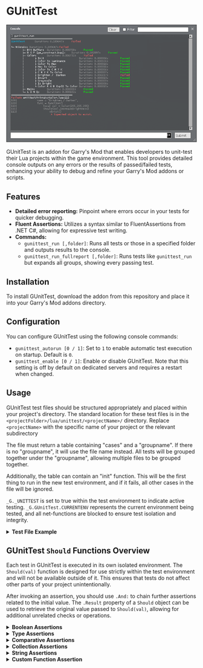 # GUnitTest

![alt text](preview.png)

GUnitTest is an addon for Garry's Mod that enables developers to unit-test their Lua projects within the game environment. This tool provides detailed console outputs on any errors or the results of passed/failed tests, enhancing your ability to debug and refine your Garry's Mod addons or scripts.

## Features

- **Detailed error reporting:** Pinpoint where errors occur in your tests for quicker debugging.
- **Fluent Assertions:** Utilizes a syntax similar to FluentAssertions from .NET C#, allowing for expressive test writing.
- **Commands:**
  - `gunittest_run [,folder]`: Runs all tests or those in a specified folder and outputs results to the console.
  - `gunittest_run_fullreport [,folder]`: Runs tests like `gunittest_run` but expands all groups, showing every passing test.

## Installation

To install GUnitTest, download the addon from this repository and place it into your Garry's Mod addons directory.

## Configuration

You can configure GUnitTest using the following console commands:

- `gunittest_autorun [0 / 1]`: Set to `1` to enable automatic test execution on startup. Default is `0`.
- `gunittest_enable [0 / 1]`: Enable or disable GUnitTest. Note that this setting is off by default on dedicated servers and requires a restart when changed.

## Usage

GUnitTest test files should be structured appropriately and placed within your project's directory. The standard location for these test files is in the `<projectFolder>/lua/unittest/<projectName>/` directory. Replace `<projectName>` with the specific name of your project or the relevant subdirectory

The file must return a table containing "cases" and a "groupname". If there is no "groupname", it will use the file name instead. All tests will be grouped together under the "groupname", allowing multiple files to be grouped together.

Additionally, the table can contain an "init" function. This will be the first thing to run in the new test environment, and if it fails, all other cases in the file will be ignored.

`_G._UNITTEST` is set to true within the test environment to indicate active testing. `_G.GUnitTest.CURRENTENV` represents the current environment being tested, and all net-functions are blocked to ensure test isolation and integrity.

<details>
<summary><strong>Test File Example</strong></summary>
  
```lua
-- File: lua/unittest/<projectName>/meta_test.lua
return {
    groupname = "Test Example",
    init = function()
        -- Initial setup for the test group.
        Should(_UNITTEST)
            :WithMessage("Unit test flag not set")
            .And:BeTrue()

        -- Load a module for the given tests
        require("specialmodule")
    end,
    cases = {
        {
            name = "Complex Object Testing",
            func = function()
                local complexObject = {
                    name = "TestObject",
                    age = 25,
                    attributes = {
                        height = 175,
                        weight = 70,
                        skills = {"Lua", "Testing", "Garry's Mod"}
                    },
                    metadata = {
                        created = "2024-04-23",
                        updated = nil
                    }
                }

                -- Using chaining to test various properties of the object
                Should(complexObject.name)
                    :BeString()
                    .And:NotBeEmpty()
                    .And:StartWith("Test")

                Should(complexObject.age)
                    :BeOfType("number")
                    .And:BeGreaterThan(20)
                    .And:BeLessThan(30)

                Should(complexObject.attributes)
                    :BeOfType("table")
                    .And:NotBeEmpty()
                    .And:ContainKeys("height", "weight", "skills")

                Should(complexObject.attributes.skills)
                    :BeOfType("table")
                    .And:Contain("Lua")
                    .And:Contain("Testing")
                    .And:BeUniqueItems()
                    .And:HaveCount(3)

                Should(complexObject.metadata.created)
                    :BeString()
                    .And:ContainString("2024")

                Should(complexObject.metadata.updated)
                    :BeNil()

                -- Ensure the object is as expected as a whole
                Should(complexObject)
                    :BeOfType("table")
                    .And:Be({
                        name = "TestObject",
                        age = 25,
                        attributes = {
                            height = 175,
                            weight = 70,
                            skills = {"Lua", "Testing", "Garry's Mod"}
                        },
                        metadata = {
                            created = "2024-04-23",
                            updated = nil
                        }
                    })
            end
        }
        -- Additional test cases would be added here...
    }
}
```
</details>

## GUnitTest `Should` Functions Overview

Each test in GUnitTest is executed in its own isolated environment. The `Should(val)` function is designed for use strictly within the test environment and will not be available outside of it. This ensures that tests do not affect other parts of your project unintentionally.

After invoking an assertion, you should use `.And:` to chain further assertions related to the initial value. The `.Result` property of a `Should` object can be used to retrieve the original value passed to `Should(val)`, allowing for additional unrelated checks or operations.

<details>
<summary><strong>Boolean Assertions</strong></summary>

- **BeTrue()**: Asserts that the object is true.
- **BeFalse()**: Asserts that the object is false.
- **BeNil()**: Asserts that the object is nil.

</details>

<details>
<summary><strong>Type Assertions</strong></summary>

- **BeOfType(type)**: Asserts that the object is of the specified type.
- **Exist()**: Asserts that the object exists.
- **NotExist()**: Asserts that the object does not exist.

</details>

<details>
<summary><strong>Comparative Assertions</strong></summary>

- **Be(value)**: Asserts equality with the specified value. For table objects, this function compares the contents of the tables.
- **BeGreaterThan(value)**: Asserts the object is greater than the specified value.
- **BeLessThan(value)**: Asserts the object is less than the specified value.
- **BeGreaterThanOrEqual(value)**: Asserts the object is greater than or equal to the specified value.
- **BeLessThanOrEqual(value)**: Asserts the object is less than or equal to the specified value.

</details>

<details>
<summary><strong>Collection Assertions</strong></summary>

- **BeEmpty()**: Asserts a collection (like a table) is empty.
- **NotBeEmpty()**: Asserts a collection is not empty.
- **BeIn(tbl)**: Asserts the object is in the specified table.
- **BeNotIn(tbl)**: Asserts the object is not in the specified table.
- **Contain(...)**: Asserts a collection contains each specified item.
- **BeUniqueItems()**: Asserts all items in a collection are unique.
- **BeOrdered()**: Asserts the elements in a collection are in ascending order.
- **BeSameItems()**: Asserts all items in a collection are the same.
- **HaveCount(count)**: Asserts the collection contains a specific number of items.
- **ContainKey(key, val?)**: Asserts the collection contains a specific key, and optionally checks if the key's value matches the specified value.
- **ContainKeys(...)**: Asserts the collection contains all specified keys.

</details>

<details>
<summary><strong>String Assertions</strong></summary>

- **BeString()**: Asserts the object is a string.
- **StartWith(value)**: Asserts the string starts with the specified value.
- **EndWith(value)**: Asserts the string ends with the specified value.
- **ContainString(value)**: Asserts the string contains the specified substring.

</details>

<details>
<summary><strong>Custom Function Assertion</strong></summary>

- **Pass(fun)**: Executes a custom function that must return `true` for the assertion to pass.

</details>
